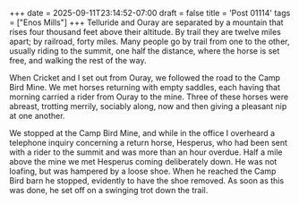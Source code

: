 +++
date = 2025-09-11T23:14:52-07:00
draft = false
title = 'Post 01114'
tags = ["Enos Mills"]
+++
Telluride and Ouray are separated by a mountain that rises four thousand feet above their altitude. By trail they are twelve miles apart; by railroad, forty miles. Many people go by trail from one to the other, usually riding to the summit, one half the distance, where the horse is set free, and walking the rest of the way.

When Cricket and I set out from Ouray, we followed the road to the Camp Bird Mine. We met horses returning with empty saddles, each having that morning carried a rider from Ouray to the mine. Three of these horses were abreast, trotting merrily, sociably along, now and then giving a pleasant nip at one another.

We stopped at the Camp Bird Mine, and while in the office I overheard a telephone inquiry concerning a return horse, Hesperus, who had been sent with a rider to the summit and was more than an hour overdue. Half a mile above the mine we met Hesperus coming deliberately down. He was not loafing, but was hampered by a loose shoe. When he reached the Camp Bird barn he stopped, evidently to have the shoe removed. As soon as this was done, he set off on a swinging trot down the trail.

